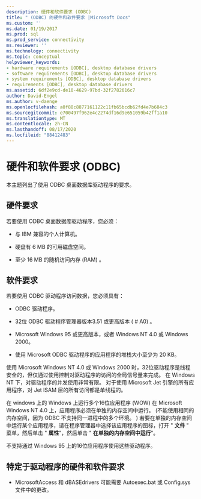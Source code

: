 ```yaml
---
description: 硬件和软件要求 (ODBC)
title: " (ODBC) 的硬件和软件要求 |Microsoft Docs"
ms.custom: ''
ms.date: 01/19/2017
ms.prod: sql
ms.prod_service: connectivity
ms.reviewer: ''
ms.technology: connectivity
ms.topic: conceptual
helpviewer_keywords:
- hardware requirements [ODBC], desktop database drivers
- software requirements [ODBC], desktop database drivers
- system requirements [ODBC], desktop database drivers
- requirements [ODBC], desktop database drivers
ms.assetid: 6df2e9cd-de10-4629-97bd-32f2782616c7
author: David-Engel
ms.author: v-daenge
ms.openlocfilehash: a0f88c8877161122c11fb65bcdb62fd4e7b684c3
ms.sourcegitcommit: e700497f962e4c2274df16d9e651059b42ff1a10
ms.translationtype: MT
ms.contentlocale: zh-CN
ms.lasthandoff: 08/17/2020
ms.locfileid: "88412483"
---
```

# <a name="hardware-and-software-requirements-odbc"></a>硬件和软件要求 (ODBC)
本主题列出了使用 ODBC 桌面数据库驱动程序的要求。  
  
## <a name="hardware-requirements"></a>硬件要求  
 若要使用 ODBC 桌面数据库驱动程序，您必须：  
  
-   与 IBM 兼容的个人计算机。  
  
-   硬盘有 6 MB 的可用磁盘空间。  
  
-   至少 16 MB 的随机访问内存 (RAM) 。  
  
## <a name="software-requirements"></a>软件要求  
 若要使用 ODBC 驱动程序访问数据，您必须具有：  
  
-   ODBC 驱动程序。  
  
-   32位 ODBC 驱动程序管理器版本3.51 或更高版本 ( # A0) 。  
  
-   Microsoft Windows 95 或更高版本，或者 Windows NT 4.0 或 Windows 2000。  
  
-   使用 Microsoft ODBC 驱动程序的应用程序的堆栈大小至少为 20 KB。  
  
 使用 Microsoft Windows NT 4.0 或 Windows 2000 时，32位驱动程序是线程安全的，但仅通过使用控制对驱动程序的访问的全局信号量来完成。 在 Windows NT 下，对驱动程序的并发使用非常有限。 对于使用 Microsoft Jet 引擎的所有应用程序，对 Jet ISAM 层的所有访问都是单线程的。  
  
 在 windows 上的 Windows 上运行多个16位应用程序 (WOW) 在 Microsoft Windows NT 4.0 上，应用程序必须在单独的内存空间中运行。  (不能使用相同的内存空间，因为 ODBC 不支持同一进程中的多个环境。 ) 若要在单独的内存空间中运行某个应用程序，请在程序管理器中选择该应用程序的图标，打开 " **文件** " 菜单，然后单击 " **属性**"，然后单击 " **在单独的内存空间中运行**"。  
  
 不支持通过 Windows 95 上的16位应用程序使用这些驱动程序。  
  
## <a name="driver-specific-hardware-and-software-requirements"></a>特定于驱动程序的硬件和软件要求  
  
-   MicrosoftAccess 和 dBASEdrivers 可能需要 Autoexec.bat 或 Config.sys 文件中的更改。
